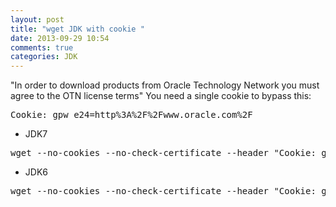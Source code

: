 ```yaml
---
layout: post
title: "wget JDK with cookie "
date: 2013-09-29 10:54
comments: true
categories: JDK
---
```


"In order to download products from Oracle Technology Network you must agree to the OTN license terms" 
You need a single cookie to bypass this:

<pre>
Cookie: gpw_e24=http%3A%2F%2Fwww.oracle.com%2F
</pre>

* JDK7

<pre>
wget --no-cookies --no-check-certificate --header "Cookie: gpw_e24=http%3A%2F%2Fwww.oracle.com%2F" http://download.oracle.com/otn-pub/java/jdk/7u25-b15/jdk-7u25-macosx-x64.dmg
</pre>

* JDK6

<pre>
wget --no-cookies --no-check-certificate --header "Cookie: gpw_e24=http%3A%2F%2Fwww.oracle.com%2F" http://download.oracle.com/otn-pub/java/jdk/6u45-b06/jdk-6u45-linux-i586-rpm.bin
</pre>
  